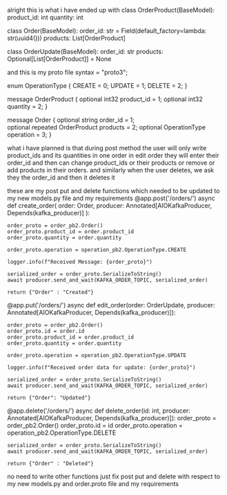 alright this is what i have ended up with
class OrderProduct(BaseModel):
    product_id: int
    quantity: int


class Order(BaseModel):
    order_id: str = Field(default_factory=lambda: str(uuid4()))
    products: List[OrderProduct]
    

class OrderUpdate(BaseModel):
    order_id: str
    products: Optional[List[OrderProduct]] = None


and this is my proto file
syntax = "proto3";

enum OperationType {
  CREATE = 0;
  UPDATE = 1;
  DELETE = 2;
}

message OrderProduct {
  optional int32 product_id = 1;
  optional int32 quantity = 2;
}


message Order {
  optional string order_id = 1;  
  optional repeated OrderProduct products = 2;
  optional OperationType operation = 3;
}


what i have planned is that during post method the user will only write product_ids and its quantities in one order
in edit order they will enter their order_id and then can change product_ids or their products or remove or add products in their orders. and similarly when the user deletes, we ask they the order_id and then it deletes it

these are my post put and delete functions which needed to be updated to my new models.py file and my requirements
@app.post('/orders/')
async def create_order(
    order: Order,
    producer: Annotated[AIOKafkaProducer, Depends(kafka_producer)]
):
    
    order_proto = order_pb2.Order()
    order_proto.product_id = order.product_id
    order_proto.quantity = order.quantity

    order_proto.operation = operation_pb2.OperationType.CREATE

    logger.info(f"Received Message: {order_proto}")

    serialized_order = order_proto.SerializeToString()
    await producer.send_and_wait(KAFKA_ORDER_TOPIC, serialized_order)

    return {"Order" : "Created"}


@app.put('/orders/')
async def edit_order(order: OrderUpdate, producer: Annotated[AIOKafkaProducer, Depends(kafka_producer)]):

    order_proto = order_pb2.Order()
    order_proto.id = order.id
    order_proto.product_id = order.product_id
    order_proto.quantity = order.quantity

    order_proto.operation = operation_pb2.OperationType.UPDATE

    logger.info(f"Received order data for update: {order_proto}")
        
    serialized_order = order_proto.SerializeToString()
    await producer.send_and_wait(KAFKA_ORDER_TOPIC, serialized_order)

    return {"Order": "Updated"}
    

@app.delete('/orders/')
async def delete_order(id: int, producer: Annotated[AIOKafkaProducer, Depends(kafka_producer)]):
    order_proto = order_pb2.Order()
    order_proto.id = id
    order_proto.operation = operation_pb2.OperationType.DELETE

    serialized_order = order_proto.SerializeToString()
    await producer.send_and_wait(KAFKA_ORDER_TOPIC, serialized_order)

    return {"Order" : "Deleted"}


no need to write other functions just fix post put and delete with respect to my new models.py and order.proto file and my requirements


